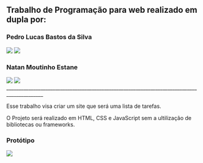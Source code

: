  <div> 
  <h2>Trabalho de Programação para web realizado em dupla por:</h2> 
  <h3>Pedro Lucas Bastos da Silva</h3>
  <a href="https://github.com/PedroLucasBastos" target="_blank"><img src="https://img.shields.io/badge/GitHub-100000?style=for-the-badge&logo=github&logoColor=white" target="_blank"></a>
  <a href="https://www.linkedin.com/in/pedro-lucas-bastos-da-silva-29b044210/" target="_blank"><img src="https://img.shields.io/badge/LinkedIn-0077B5?style=for-the-badge&logo=linkedin&logoColor=white" target="_blank"></a>  
</div>

<div> 
  <h3>Natan Moutinho Estane</h3>
  <a href="https://github.com/natanMoutinho" target="_blank"><img src="https://img.shields.io/badge/GitHub-100000?style=for-the-badge&logo=github&logoColor=white" target="_blank"></a>
  <a href="https://www.linkedin.com/in/natan-moutinho-estane-29a6b9219/" target="_blank"><img src="https://img.shields.io/badge/LinkedIn-0077B5?style=for-the-badge&logo=linkedin&logoColor=white" target="_blank"></a>  
</div>
_____________________________________________________________________________________________
<div>
  <p>Esse trabalho visa criar um site que será uma lista de tarefas.</p>
  <p>O Projeto será realizado em HTML, CSS e JavaScript sem a ultilização de bibliotecas ou frameworks.</p> 
</div>
<div>
  <h3>Protótipo</h3>
  <a href="https://www.figma.com/proto/T1gca6KColDgIXJi1HvTah/Prot%C3%B3tipos---Trabalho-Prog.-Web?node-id=16%3A3899&scaling=min-zoom" target="_blank"><img src="https://img.shields.io/badge/Figma-F24E1E?style=for-the-badge&logo=figma&logoColor=white" target="_blank"></a>  
</div>
